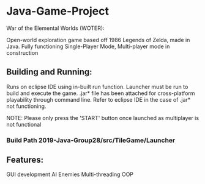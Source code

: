 # Java-Game-Project

War of the Elemental Worlds (WOTER):

Open-world exploration game based off 1986 Legends of Zelda, made in Java. Fully functioning Single-Player Mode, Multi-player mode in construction

## Building and Running:

Runs on eclipse IDE using in-built run function. Launcher must be run to build and execute the game. .jar* file has been attached for cross-platform playability through command line. Refer to eclipse IDE in the case of .jar* not functioning.

NOTE: Please only press the 'START' button once launched as multiplayer is not functional

### Build Path 2019-Java-Group28/src/TileGame/Launcher

## Features:
GUI development
AI Enemies
Multi-threading
OOP

